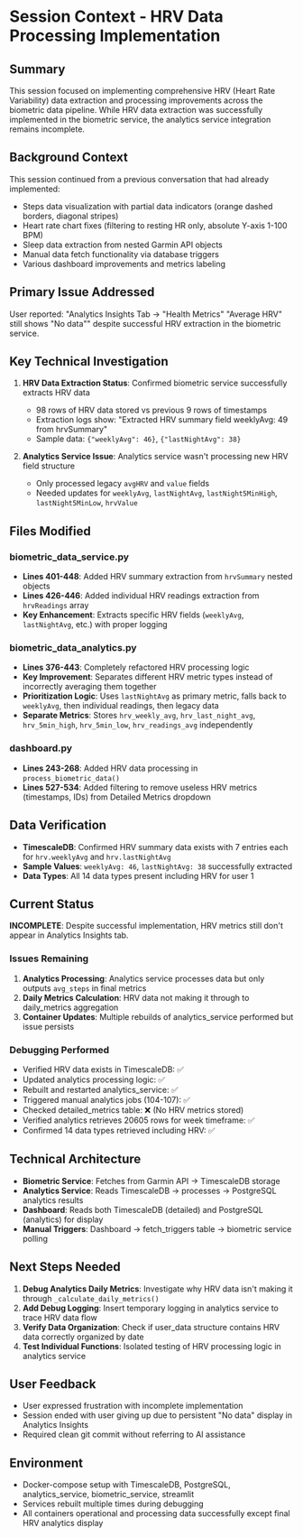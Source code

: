 # Session Context - HRV Data Processing Implementation

## Summary
This session focused on implementing comprehensive HRV (Heart Rate Variability) data extraction and processing improvements across the biometric data pipeline. While HRV data extraction was successfully implemented in the biometric service, the analytics service integration remains incomplete.

## Background Context
This session continued from a previous conversation that had already implemented:
- Steps data visualization with partial data indicators (orange dashed borders, diagonal stripes)
- Heart rate chart fixes (filtering to resting HR only, absolute Y-axis 1-100 BPM)
- Sleep data extraction from nested Garmin API objects
- Manual data fetch functionality via database triggers
- Various dashboard improvements and metrics labeling

## Primary Issue Addressed
User reported: "Analytics Insights Tab → "Health Metrics" "Average HRV" still shows "No data"" despite successful HRV extraction in the biometric service.

## Key Technical Investigation
1. **HRV Data Extraction Status**: Confirmed biometric service successfully extracts HRV data
   - 98 rows of HRV data stored vs previous 9 rows of timestamps
   - Extraction logs show: "Extracted HRV summary field weeklyAvg: 49 from hrvSummary"
   - Sample data: `{"weeklyAvg": 46}`, `{"lastNightAvg": 38}`

2. **Analytics Service Issue**: Analytics service wasn't processing new HRV field structure
   - Only processed legacy `avgHRV` and `value` fields
   - Needed updates for `weeklyAvg`, `lastNightAvg`, `lastNight5MinHigh`, `lastNight5MinLow`, `hrvValue`

## Files Modified

### biometric_data_service.py
- **Lines 401-448**: Added HRV summary extraction from `hrvSummary` nested objects
- **Lines 426-446**: Added individual HRV readings extraction from `hrvReadings` array
- **Key Enhancement**: Extracts specific HRV fields (`weeklyAvg`, `lastNightAvg`, etc.) with proper logging

### biometric_data_analytics.py  
- **Lines 376-443**: Completely refactored HRV processing logic
- **Key Improvement**: Separates different HRV metric types instead of incorrectly averaging them together
- **Prioritization Logic**: Uses `lastNightAvg` as primary metric, falls back to `weeklyAvg`, then individual readings, then legacy data
- **Separate Metrics**: Stores `hrv_weekly_avg`, `hrv_last_night_avg`, `hrv_5min_high`, `hrv_5min_low`, `hrv_readings_avg` independently

### dashboard.py
- **Lines 243-268**: Added HRV data processing in `process_biometric_data()`
- **Lines 527-534**: Added filtering to remove useless HRV metrics (timestamps, IDs) from Detailed Metrics dropdown

## Data Verification
- **TimescaleDB**: Confirmed HRV summary data exists with 7 entries each for `hrv.weeklyAvg` and `hrv.lastNightAvg`
- **Sample Values**: `weeklyAvg: 46`, `lastNightAvg: 38` successfully extracted
- **Data Types**: All 14 data types present including HRV for user 1

## Current Status
**INCOMPLETE**: Despite successful implementation, HRV metrics still don't appear in Analytics Insights tab.

### Issues Remaining
1. **Analytics Processing**: Analytics service processes data but only outputs `avg_steps` in final metrics
2. **Daily Metrics Calculation**: HRV data not making it through to daily_metrics aggregation
3. **Container Updates**: Multiple rebuilds of analytics_service performed but issue persists

### Debugging Performed
- Verified HRV data exists in TimescaleDB: ✅
- Updated analytics processing logic: ✅  
- Rebuilt and restarted analytics_service: ✅
- Triggered manual analytics jobs (104-107): ✅
- Checked detailed_metrics table: ❌ (No HRV metrics stored)
- Verified analytics retrieves 20605 rows for week timeframe: ✅
- Confirmed 14 data types retrieved including HRV: ✅

## Technical Architecture
- **Biometric Service**: Fetches from Garmin API → TimescaleDB storage
- **Analytics Service**: Reads TimescaleDB → processes → PostgreSQL analytics results  
- **Dashboard**: Reads both TimescaleDB (detailed) and PostgreSQL (analytics) for display
- **Manual Triggers**: Dashboard → fetch_triggers table → biometric service polling

## Next Steps Needed
1. **Debug Analytics Daily Metrics**: Investigate why HRV data isn't making it through `_calculate_daily_metrics()`
2. **Add Debug Logging**: Insert temporary logging in analytics service to trace HRV data flow
3. **Verify Data Organization**: Check if user_data structure contains HRV data correctly organized by date
4. **Test Individual Functions**: Isolated testing of HRV processing logic in analytics service

## User Feedback
- User expressed frustration with incomplete implementation
- Session ended with user giving up due to persistent "No data" display in Analytics Insights
- Required clean git commit without referring to AI assistance

## Environment
- Docker-compose setup with TimescaleDB, PostgreSQL, analytics_service, biometric_service, streamlit
- Services rebuilt multiple times during debugging
- All containers operational and processing data successfully except final HRV analytics display
